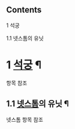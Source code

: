## Contents

    

1 석궁

    

1.1 넷스톰의 유닛

# 1 [석궁](%EC%84%9D%EA%B6%81.md) ¶

항목 참조  

## 1.1 [넷스톰](%EB%84%B7%EC%8A%A4%ED%86%B0.md)의 유닛 ¶

넷스톰 항목 참조  

